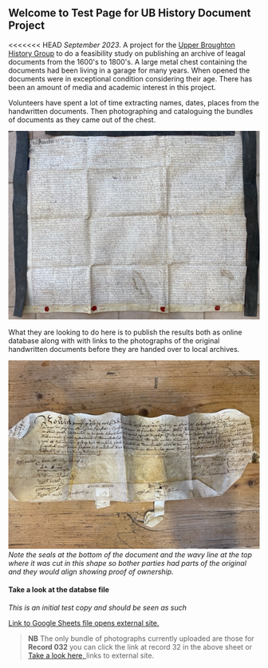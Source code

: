 ## Welcome to Test Page for UB History Document Project


<<<<<<< HEAD
*September 2023*.  A project for the [Upper Broughton History Group](http://upperbroughtonhistory.org.uk) to do a feasibility study on publishing an archive of leagal documents from the 1600's to 1800's. A large metal chest containing the documents had been living in a garage for many years. When opened the documents were in exceptional condition considering their age. There has been an amount of media and academic interest in this project. 

Volunteers have spent a lot of time extracting names, dates, places from the handwritten documents. Then photographing and cataloguing the bundles of documents as they came out of the chest.

![One of the larger documents](/images/IMG_3289-1.jpg)

What they are looking to do here is to publish the results both as online database  along with with links to the photographs of the original handwritten documents before they are handed over to local archives. 

![Note the way in which the document was cut to share so both parts had to align as proof of ownership](/images/IMG_3296-1.jpg)
*Note the seals at the bottom of the document and the wavy line at the top where it was cut in this shape so bother parties had parts of the original and they would align showing proof of ownership.*

#### Take a look at the databse file

*This is an initial test copy and should be seen as such*

[Link to Google Sheets file opens external site.](https://docs.google.com/spreadsheets/d/11zjqmcYhxKcK4aE7gL6R7wT0ZYlthhYtvYY5m7eTyRE/edit?usp=sharing)


> **NB** The only bundle of photographs currently uploaded are those for **Record 032** you can click the link at record 32 in the above sheet or [Take a look here, ](https://photos.app.goo.gl/XcEALEC8tbh18hnu8) links to external site.



